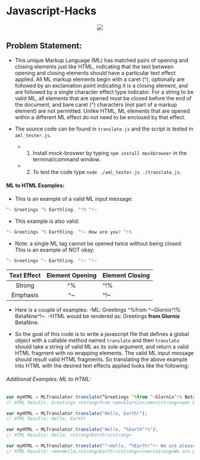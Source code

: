 # Javascript-Hacks

<p align= center>
<img src ="http://seeklogo.com/images/A/alien-logo-65FC9F8BB3-seeklogo.com.gif">
</p>

## Problem Statement:
- This unique Markup Language (ML) has matched pairs of opening and closing elements just like HTML, indicating that the text between 
opening and closing elements should have a particular text effect applied. All ML markup elements begin with a caret (^), optionally 
are followed by an exclamation point indicating it is a closing element, and are followed by a single character effect type indicator. 
For a string to be valid ML, all elements that are opened must be closed before the end of the document, and bare caret (^) characters 
(not part of a markup element) are not permitted. Unlike HTML, ML elements that are opened within a different ML effect do not need to 
be enclosed by that effect. 

- The source code can be found in `translate.js` and the script is tested in `aml_tester.js`. 
  - 1. Install mock-broswer by typing  ```npm install mockbrowser``` in the terminal/command window. 
  - 2. To test the code type ```node ./aml_tester.js ./translate.js```.


#### ML to HTML Examples:

- This is an example of a valid ML input message:
```javascript 
^~ Greetings ^% Earthling. ^!% ^!~
```
- This example is also valid:
```javascript
^~ Greetings ^% Earthling. ^!~ How are you? ^!%
```
- Note: a single ML tag cannot be opened twice without being closed. This is an example of NOT okay:
```javascript
^~ Greetings ^~ Earthling. ^!~ ^!~
```

|Text Effect  <tags> |Element Opening  |Element Closing|
:-------------------:|:--------------: | :-------------|
|Strong              |       ^%        |      ^!%      |
|Emphasis            |       ^~        |      ^!~      |

- Here is a couple of examples:
  -ML: Greetings ^%from ^~Glornix^!% BetaNine^!~. 
  -HTML would be rendered as: Greetings **from Glornix** BetaNine.

- So the goal of this code is to write a javascript file that defines a global object with a callable method named `translate` and 
then `translate` should take a string of valid ML as its sole argument, and return a valid HTML fragment with no wrapping elements. 
The valid ML input message should result valid HTML fragments. So translating the above example into HTML with the desired text effects 
applied looks like the following:

###### Additional Examples: ML to HTML:

```javascript
var myHTML = MLTranslator.translate(“Greetings ^%from ^~Glornix^!% BetaNine^!~.”)
// HTML Results: Greetings <strong>from <em>Glornix</em></strong><em> BetaNine</ em>.
```

```javascript
var myHTML = MLTranslator.translate("Hello, Earth!");
// HTML Results: Hello, Earth!
```
```javascript
var myHTML = MLTranslator.translate("Hello, ^%Earth^!%");
// HTML Results: Hello, <strong>Earth!</strong>
```

```javascript
var myHTML = MLTranslator.translate("^~Hello, ^%Earth!^!~ We are pleased ^~to^!% meet you.^!~");
// HTML Results: <em>Hello,<strong>Earth!</strong></em><strong>We are pleased <em> to </em></strong><em>meet you.</em>
```
